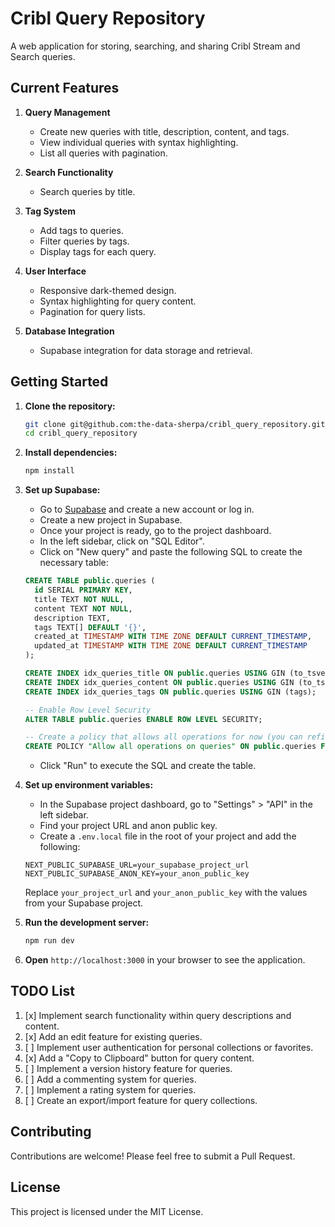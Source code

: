 # Cribl Query Repository

A web application for storing, searching, and sharing Cribl Stream and Search queries.

## Current Features

1. **Query Management**
   - Create new queries with title, description, content, and tags.
   - View individual queries with syntax highlighting.
   - List all queries with pagination.

2. **Search Functionality**
   - Search queries by title.

3. **Tag System**
   - Add tags to queries.
   - Filter queries by tags.
   - Display tags for each query.

4. **User Interface**
   - Responsive dark-themed design.
   - Syntax highlighting for query content.
   - Pagination for query lists.

5. **Database Integration**
   - Supabase integration for data storage and retrieval.

## Getting Started

1. **Clone the repository:**
   ```bash
   git clone git@github.com:the-data-sherpa/cribl_query_repository.git
   cd cribl_query_repository
   ```

2. **Install dependencies:**
   ```bash
   npm install
   ```

3. **Set up Supabase:**
   - Go to [Supabase](https://supabase.com/) and create a new account or log in.  
   - Create a new project in Supabase.  
   - Once your project is ready, go to the project dashboard.  
   - In the left sidebar, click on "SQL Editor".  
   - Click on "New query" and paste the following SQL to create the necessary table:

   ```sql
   CREATE TABLE public.queries (
     id SERIAL PRIMARY KEY,
     title TEXT NOT NULL,
     content TEXT NOT NULL,
     description TEXT,
     tags TEXT[] DEFAULT '{}',
     created_at TIMESTAMP WITH TIME ZONE DEFAULT CURRENT_TIMESTAMP,
     updated_at TIMESTAMP WITH TIME ZONE DEFAULT CURRENT_TIMESTAMP
   );

   CREATE INDEX idx_queries_title ON public.queries USING GIN (to_tsvector('english', title));
   CREATE INDEX idx_queries_content ON public.queries USING GIN (to_tsvector('english', content));
   CREATE INDEX idx_queries_tags ON public.queries USING GIN (tags);

   -- Enable Row Level Security
   ALTER TABLE public.queries ENABLE ROW LEVEL SECURITY;

   -- Create a policy that allows all operations for now (you can refine this later)
   CREATE POLICY "Allow all operations on queries" ON public.queries FOR ALL USING (true);
   ```

   - Click "Run" to execute the SQL and create the table.

4. **Set up environment variables:**
   - In the Supabase project dashboard, go to "Settings" > "API" in the left sidebar.  
   - Find your project URL and anon public key.  
   - Create a `.env.local` file in the root of your project and add the following:

   ```plaintext
   NEXT_PUBLIC_SUPABASE_URL=your_supabase_project_url
   NEXT_PUBLIC_SUPABASE_ANON_KEY=your_anon_public_key
   ```

   Replace `your_project_url` and `your_anon_public_key` with the values from your Supabase project.

5. **Run the development server:**
   ```bash
   npm run dev
   ```

6. **Open** `http://localhost:3000` in your browser to see the application.

## TODO List

1. [x] Implement search functionality within query descriptions and content.
2. [x] Add an edit feature for existing queries.
3. [ ] Implement user authentication for personal collections or favorites.
4. [x] Add a "Copy to Clipboard" button for query content.
5. [ ] Implement a version history feature for queries.
6. [ ] Add a commenting system for queries.
7. [ ] Implement a rating system for queries.
8. [ ] Create an export/import feature for query collections.

## Contributing

Contributions are welcome! Please feel free to submit a Pull Request.

## License

This project is licensed under the MIT License.
